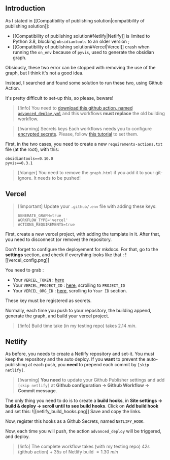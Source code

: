 ## Introduction

As I stated in [[Compatibility of publishing solution|compatibility of publishing solution]]:
- [[Compatibility of publishing solution#Netlify|Netlify]] is limited to Python 3.8, blocking `obsidiantools` to an older version ; 
- [[Compatibility of publishing solution#Vercel|Vercel]] crash when running the `on_env` because of `pyvis`, used to generate the obsidian graph.

Obsiously, these two error can be stopped with removing the use of the graph, but I think it's not a good idea.

Instead, I searched and found some solution to run these two, using Github Action. 

It's pretty difficult to set-up this, so please, beware!

> [!info] You need to [download this github action, named `advanced_deploy.yml`](https://github.com/ObsidianPublisher/follow_template/blob/main/.github/workflows/advanced_deploy.yml) and this workflows **must replace** the old building workflow.

> [!warning] Secrets keys
> Each workflows needs you to configure [encrypted secrets](https://docs.github.com/en/actions/security-guides/encrypted-secrets). Please, follow [this tutorial](https://docs.github.com/en/actions/security-guides/encrypted-secrets#creating-encrypted-secrets-for-a-repository) to set them.

First, in the two cases, you need to create a new `requirements-actions.txt` file (at the root), with this:
```
obsidiantools==0.10.0
pyvis==0.3.1
```

> [!danger] You need to remove the `graph.html` if you add it to your git-ignore. It needs to be pushed!

## Vercel

> [!important] Update your `.github/.env` file with adding these keys:
> ```
> GENERATE_GRAPH=true
> WORKFLOW_TYPE='vercel'
> ACTIONS_REQUIREMENTS=true
> ```

First, create a new vercel project, with adding the template in it. After that, you need to disconnect (or remove) the repository.

Don't forget to configure the deployement for mkdocs. For that, go to the **settings** section, and check if everything looks like that : 
![[vercel_config.png]]

You need to grab : 
- Your `VERCEL_TOKEN` : [here](https://vercel.com/account/tokens)
- Your `VERCEL_PROJECT_ID` : [here](https://vercel.com/lisandra-dev/test-vercel/settings/general), scrolling to `PROJECT_ID`
- Your `VERCEL_ORG_ID` : [here](https://vercel.com/account), scrolling to `Your ID` section.

These key must be registered as secrets.

Normally, each time you push to your repository, the building append, generate the graph, and build your vercel project.

> [!info] Build time take (in my testing repo) takes $2.14~min$.

## Netlify

As before, you needs to create a Netlify repository and set-it. You must keep the repository and the auto deploy. 
If you **want** to prevent the auto-publishing at each push, you **need** to prepend each commit by `[skip netlify]`. 

> [!warning] **You need** to update your Github Publisher settings and add `[skip netlify]` at **Github configuration -> Github Workflow -> Commit message**.

The only thing you need to do is to create a **build hooks**, in **Site settings -> build & deploy -> scroll until to see build hooks**. 
Click on **Add build hook** and set this: 
![[netlify_build_hooks.png]]
Save and copy the links.

Now, register this hooks as a Github Secrets, named `NETLIFY_HOOK`.

Now, each time you will push, the action `advanced_deploy` will be triggered, and deploy.

> [!info] The complete workflow takes (with my testing repo) $42s$ (github action) + $35s$ of Netlify build $= 1.30~min$
